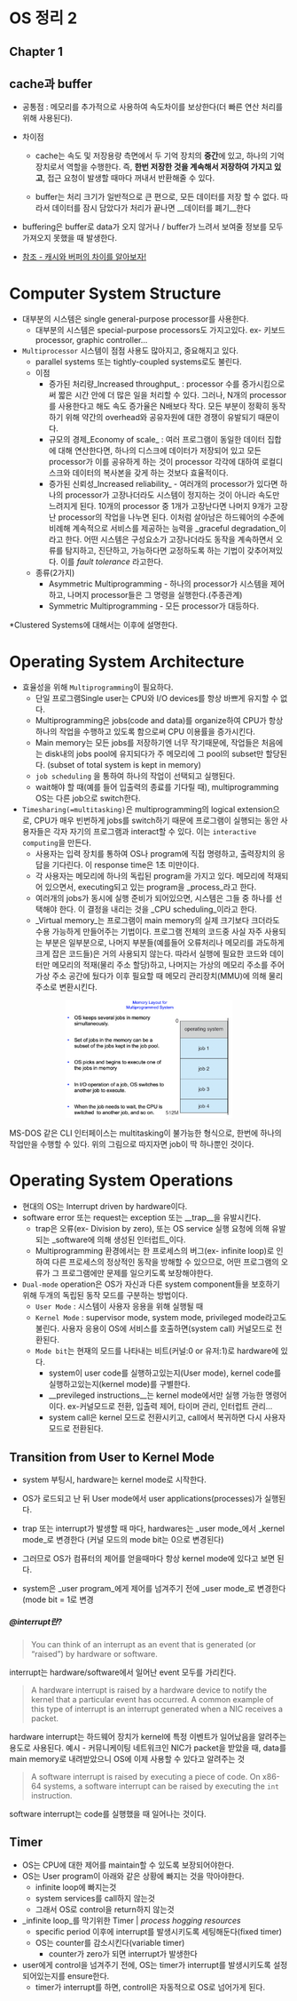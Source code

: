 OS 정리 2
=========

Chapter 1
--------------



## cache과 buffer

- 공통점 : 메모리를 추가적으로 사용하여 속도차이를 보상한다(더 빠른 연산 처리를 위해 사용된다).

- 차이점

  - cache는 속도 및 저장용량 측면에서 두 기억 장치의 **중간**에 있고, 하나의 기억장치로서 역할을 수행한다. 즉, **한번 저장한 것을 계속해서 저장하여 가지고 있고**, 접근 요청이 발생할 때마다 꺼내서 반환해줄 수 있다.

  - buffer는 처리 크기가 일반적으로 큰 편으로, 모든 데이터를 저장 할 수 없다. 따라서 데이터를 잠시 담았다가 처리가 끝나면 __데이터를 폐기__한다

- buffering은 buffer로 data가 오지 않거나 / buffer가 느려서 보여줄 정보를 모두 가져오지 못했을 때 발생한다.

* [참조 - 캐시와 버퍼의 차이를 알아보자!](https://m.blog.naver.com/PostView.nhn?blogId=ndb796&logNo=221034787078&proxyReferer=https:%2F%2Fwww.google.com%2F)



# Computer System Structure

* 대부분의 시스템은 single general-purpose processor를 사용한다.
  * 대부분의 시스템은 special-purpose processors도 가지고있다. ex- 키보드 processor, graphic controller...
* `Multiprocessor` 시스템이 점점 사용도 많아지고, 중요해지고 있다.
  * parallel systems 또는 tightly-coupled systems로도 불린다.
  * 이점
    * 증가된 처리량_Increased throughput_ : processor 수를 증가시킴으로써 짧은 시간 안에 더 많은 일을 처리할 수 있다. 그러나, N개의 processor를 사용한다고 해도 속도 증가율은 N배보다 작다. 모든 부분이 정확히 동작하기 위해 약간의 overhead와 공유자원에 대한 경쟁이 유발되기 때문이다.
    * 규모의 경제_Economy of scale_ : 여러 프로그램이 동일한 데이터 집합에 대해 연산한다면, 하나의 디스크에 데이터가 저장되어 있고 모든 processor가 이를 공유하게 하는 것이 processor 각각에 대하여 로컬디스크와 데이터의 복사본을  갖게 하는 것보다 효율적이다.
    * 증가된 신뢰성_Increased reliability_ - 여러개의 processor가 있다면 하나의 processor가 고장나더라도 시스템이 정지하는 것이 아니라 속도만 느려지게 된다. 10개의 processor 중 1개가 고장난다면 나머지 9개가 고장난 processor의 작업을 나누면 된다. 이처럼 살아남은 하드웨어의 수준에 비례해 계속적으로 서비스를 제공하는 능력을 _graceful degradation_이라고 한다. 어떤 시스템은 구성요소가 고장나더라도 동작을 계속하면서 오류를 탐지하고, 진단하고, 가능하다면 교정하도록 하는 기법이 갖추어져있다. 이를 _fault tolerance_ 라고한다.
  * 종류(2가지)
    * Asymmetric Multiprogramming - 하나의 processor가 시스템을 제어하고, 나머지 processor들은 그 명령을 실행한다.(주종관계)
    * Symmetric Multiprogramming - 모든 processor가 대등하다.



*Clustered Systems에 대해서는 이후에 설명한다.



# Operating System Architecture

* 효율성을 위해 `Multiprogramming`이 필요하다.
  * 단일 프로그램Single user는 CPU와 I/O devices를 항상 바쁘게 유지할 수 없다.
  * Multiprogramming은 jobs(code and data)를 organize하여 CPU가 항상 하나의 작업을 수행하고 있도록 함으로써 CPU 이용률을 증가시킨다.
  * Main memory는 모든 jobs를 저장하기엔 너무 작기때문에, 작업들은 처음에는 disk내의 jobs pool에 유지되다가 주 메모리에 그 pool의 subset만 할당된다. (subset of total system is kept in memory)
  * `job scheduling` 을 통하여 하나의 작업이 선택되고 실행된다.
  * wait해야 할 때(예를 들어 입출력의 종료를 기다릴 때), multiprogramming OS는 다른 job으로 switch한다.
* `Timesharing(=multitasking)`은 multiprogramming의 logical extension으로, CPU가 매우 빈번하게 jobs를 switch하기 때문에 프로그램이 실행되는 동안 사용자들은 각자 자기의 프로그램과 interact할 수 있다. 이는 `interactive computing`을 만든다.
  * 사용자는 입력 장치를 통하여 OS나 program에 직접 명령하고, 출력장치의 응답을 기다린다. 이 response time은 1초 미만이다.
  * 각 사용자는 메모리에 하나의 독립된 program을 가지고 있다. 메모리에 적재되어 있으면서, executing되고 있는 program을 _process_라고 한다.
  * 여러개의 jobs가 동시에 실행 준비가 되어있으면, 시스템은 그들 중 하나를 선택해야 한다. 이 결정을 내리는 것을 _CPU scheduling_이라고 한다.
  * _Virtual memory_는 프로그램이 main memory의 실제 크기보다 크더라도 수용 가능하게 만들어주는 기법이다. 프로그램 전체의 코드중 사실 자주 사용되는 부분은 일부분으로, 나머지 부분들(예를들어 오류처리나 메모리를 과도하게 크게 잡은 코드들)은 거의 사용되지 않는다. 따라서 실행에 필요한 코드와 데이터만 메모리의 적재(물리 주소 할당)하고, 나머지는 가상의 메모리 주소를 주어 가상 주소 공간에 뒀다가 이후 필요할 때 메모리 관리장치(MMU)에 의해 물리 주소로 변환시킨다.

<center><img src="./img/layout_for_multiprogrammed_system.png" width="60%"></center>

MS-DOS 같은 CLI 인터페이스는 multitasking이 불가능한 형식으로, 한번에 하나의 작업만을 수행할 수 있다. 위의 그림으로 따지자면 job이 딱 하나뿐인 것이다.



# Operating System Operations

* 현대의 OS는 Interrupt driven by hardware이다.
* software error 또는 request는 exception 또는 __trap__을 유발시킨다.
  * trap은 오류(ex- Division by zero), 또는 OS service 실행 요청에 의해 유발되는 _software에 의해 생성된 인터럽트_이다.
  * Multiprogramming 환경에서는 한 프로세스의 버그(ex- infinite loop)로 인하여 다른 프로세스의 정상적인 동작을 방해할 수 있으므로, 어떤 프로그램의 오류가 그 프로그램에만 문제를 일으키도록 보장해야한다.
* `Dual-mode` operation은 OS가 자신과 다른 system component들을 보호하기 위해 두개의 독립된 동작 모드를 구분하는 방법이다.
  * `User Mode` : 시스템이 사용자 응용을 위해 실행될 때
  * `Kernel Mode` : supervisor mode, system mode, privileged mode라고도 불린다. 사용자 응용이 OS에 서비스를 호출하면(system call) 커널모드로 전환된다.
  * `Mode bit`는 현재의 모드를 나타내는 비트(커널:0 or 유저:1)로 hardware에 있다.
    * system이 user code를 실행하고있는지(User mode), kernel code를 실행하고있는지(kernel mode)를 구별한다.
    * __previleged instructions__는 kernel mode에서만 실행 가능한 명령어이다. ex-커널모드로 전환, 입출력 제어, 타이머 관리, 인터럽트 관리...
    * system call은 kernel 모드로 전환시키고, call에서 복귀하면 다시 사용자 모드로 전환된다.



## Transition from User to Kernel Mode

* system 부팅시, hardware는 kernel mode로 시작한다.
* OS가 로드되고 난 뒤 User mode에서 user applications(processes)가 실행된다.
* trap 또는 interrupt가 발생할 때 마다, hardwares는 _user mode_에서 _kernel mode_로 변경한다 (커널 모드의 mode bit는 0으로 변경된다)

* 그러므로 OS가 컴퓨터의 제어를 얻을때마다 항상 kernel mode에 있다고 보면 된다.
* system은 _user program_에게 제어를 넘겨주기 전에 _user mode_로 변경한다(mode bit = 1로 변경



##### @interrupt란?

> You can think of an interrupt as an event that is generated (or “raised”) by hardware or software.

interrupt는 hardware/software에서 일어난 event 모두를 가리킨다.

> A hardware interrupt is raised by a hardware device to notify the kernel that a particular event has occurred. A common example of this type of interrupt is an interrupt generated when a NIC receives a packet.

hardware interrupt는 하드웨어 장치가 kernel에 특정 이벤트가 일어났음을 알려주는 용도로 사용된다. 예시 - 커뮤니케이팅 네트워크인 NIC가 packet을 받았을 때, data를 main memory로 내려받았으니 OS에 이제 사용할 수 있다고 알려주는 것

> A software interrupt is raised by executing a piece of code. On x86-64 systems, a software interrupt can be raised by executing the `int` instruction.

software interrupt는 code를 실행했을 때 일어나는 것이다.



## Timer

* OS는 CPU에 대한 제어를 maintain할 수 있도록 보장되어야한다.
* OS는 User program이 아래와 같은 상황에 빠지는 것을 막아야한다.
  * infinite loop에 빠지는것
  * system services를 call하지 않는것
  * 그래서 OS로 control을 return하지 않는것
* _infinite loop_를 막기위한 Timer | _process hogging resources_
  * specific period 이후에 interrupt를 발생시키도록 세팅해둔다(fixed timer)
  * OS는 counter를 감소시킨다(variable timer)
    * counter가 zero가 되면 interrupt가 발생한다
* user에게 control을 넘겨주기 전에,  OS는 timer가 interrupt를 발생시키도록 설정되어있는지를 ensure한다.
  * timer가 interrupt를 하면, controll은 자동적으로 OS로 넘어가게 된다.